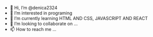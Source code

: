 - 👋 Hi, I’m @denica2324
- 👀 I’m interested in programing 
- 🌱 I’m currently learning HTML AND CSS, JAVASCRIPT AND REACT 
- 💞️ I’m looking to collaborate on ...
- 📫 How to reach me ...

<!---
denica2324/denica2324 is a ✨ special ✨ repository because its `README.md` (this file) appears on your GitHub profile.
You can click the Preview link to take a look at your changes.
--->
